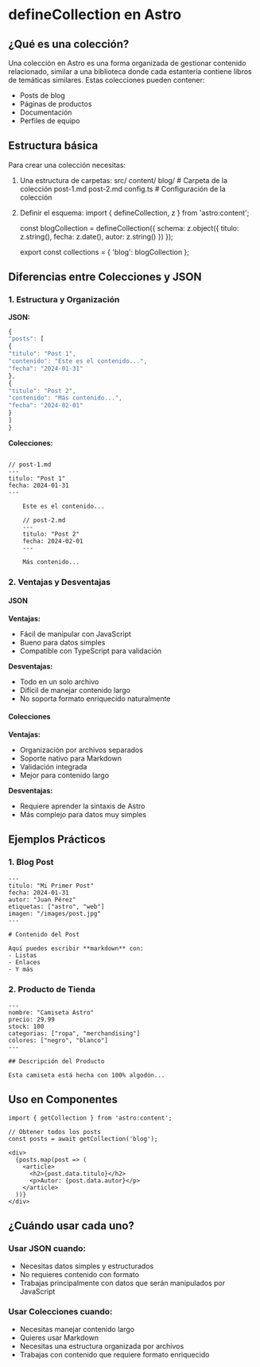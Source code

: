 # defineCollection en Astro

## ¿Qué es una colección?

Una colección en Astro es una forma organizada de gestionar contenido relacionado, similar a una biblioteca donde cada estantería contiene libros de temáticas similares. Estas colecciones pueden contener:

- Posts de blog
- Páginas de productos
- Documentación
- Perfiles de equipo

## Estructura básica

Para crear una colección necesitas:

1. Una estructura de carpetas:
   src/
   content/
   blog/ # Carpeta de la colección
   post-1.md
   post-2.md
   config.ts # Configuración de la colección

2. Definir el esquema:
   import { defineCollection, z } from 'astro:content';

   const blogCollection = defineCollection({
   schema: z.object({
   titulo: z.string(),
   fecha: z.date(),
   autor: z.string()
   })
   });

   export const collections = {
   'blog': blogCollection
   };

## Diferencias entre Colecciones y JSON

### 1. Estructura y Organización

**JSON:**

```Javascript
{
"posts": [
{
"titulo": "Post 1",
"contenido": "Este es el contenido...",
"fecha": "2024-01-31"
},
{
"titulo": "Post 2",
"contenido": "Más contenido...",
"fecha": "2024-02-01"
}
]
}
```

**Colecciones:**

```astro

// post-1.md
---
titulo: "Post 1"
fecha: 2024-01-31
---

    Este es el contenido...

    // post-2.md
    ---
    titulo: "Post 2"
    fecha: 2024-02-01
    ---

    Más contenido...

```

### 2. Ventajas y Desventajas

#### JSON

**Ventajas:**

- Fácil de manipular con JavaScript
- Bueno para datos simples
- Compatible con TypeScript para validación

**Desventajas:**

- Todo en un solo archivo
- Difícil de manejar contenido largo
- No soporta formato enriquecido naturalmente

#### Colecciones

**Ventajas:**

- Organización por archivos separados
- Soporte nativo para Markdown
- Validación integrada
- Mejor para contenido largo

**Desventajas:**

- Requiere aprender la sintaxis de Astro
- Más complejo para datos muy simples

## Ejemplos Prácticos

### 1. Blog Post

    ---
    titulo: "Mi Primer Post"
    fecha: 2024-01-31
    autor: "Juan Pérez"
    etiquetas: ["astro", "web"]
    imagen: "/images/post.jpg"
    ---

    # Contenido del Post

    Aquí puedes escribir **markdown** con:
    - Listas
    - Enlaces
    - Y más

### 2. Producto de Tienda

    ---
    nombre: "Camiseta Astro"
    precio: 29.99
    stock: 100
    categorias: ["ropa", "merchandising"]
    colores: ["negro", "blanco"]
    ---

    ## Descripción del Producto

    Esta camiseta está hecha con 100% algodón...

## Uso en Componentes

    import { getCollection } from 'astro:content';

    // Obtener todos los posts
    const posts = await getCollection('blog');

    <div>
      {posts.map(post => (
        <article>
          <h2>{post.data.titulo}</h2>
          <p>Autor: {post.data.autor}</p>
        </article>
      ))}
    </div>

## ¿Cuándo usar cada uno?

### Usar JSON cuando:

- Necesitas datos simples y estructurados
- No requieres contenido con formato
- Trabajas principalmente con datos que serán manipulados por JavaScript

### Usar Colecciones cuando:

- Necesitas manejar contenido largo
- Quieres usar Markdown
- Necesitas una estructura organizada por archivos
- Trabajas con contenido que requiere formato enriquecido
